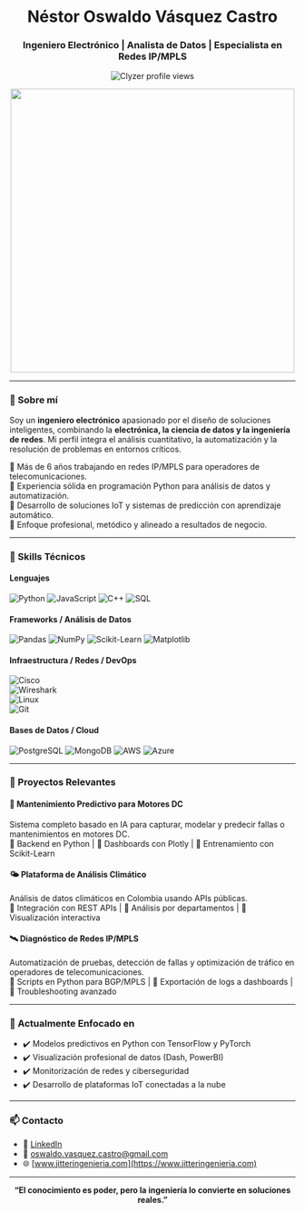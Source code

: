 <h1 align="center">Néstor Oswaldo Vásquez Castro</h1>
<h3 align="center">Ingeniero Electrónico | Analista de Datos | Especialista en Redes IP/MPLS</h3>

<p align="center">
  <img src="https://komarev.com/ghpvc/?username=Clyzer&label=Profile%20views&color=0e75b6&style=flat" alt="Clyzer profile views"/>
</p>

<!-- Animación profesional -->
<p align="center">
  <img src="https://lottie.host/29f7be83-5eb3-4c33-84a6-249ec294365b/WqX1ZSPyoB.json" width="500"/>
</p>


---

### 🧩 Sobre mí

Soy un **ingeniero electrónico** apasionado por el diseño de soluciones inteligentes, combinando la **electrónica, la ciencia de datos y la ingeniería de redes**. 
Mi perfil integra el análisis cuantitativo, la automatización y la resolución de problemas en entornos críticos.

🔹 Más de 6 años trabajando en redes IP/MPLS para operadores de telecomunicaciones.  
🔹 Experiencia sólida en programación Python para análisis de datos y automatización.  
🔹 Desarrollo de soluciones IoT y sistemas de predicción con aprendizaje automático.  
🔹 Enfoque profesional, metódico y alineado a resultados de negocio.

---

### 🧠 Skills Técnicos

#### Lenguajes
![Python](https://img.shields.io/badge/-Python-05122A?style=flat&logo=python) 
![JavaScript](https://img.shields.io/badge/-JavaScript-05122A?style=flat&logo=javascript) 
![C++](https://img.shields.io/badge/-C++-05122A?style=flat&logo=c%2B%2B) 
![SQL](https://img.shields.io/badge/-SQL-05122A?style=flat&logo=mysql)

#### Frameworks / Análisis de Datos
![Pandas](https://img.shields.io/badge/-Pandas-150458?style=flat&logo=pandas) 
![NumPy](https://img.shields.io/badge/-NumPy-013243?style=flat&logo=numpy)
![Scikit-Learn](https://img.shields.io/badge/-ScikitLearn-F7931E?style=flat&logo=scikit-learn)
![Matplotlib](https://img.shields.io/badge/-Matplotlib-11557C?style=flat&logo=python)

#### Infraestructura / Redes / DevOps
![Cisco](https://img.shields.io/badge/-Cisco%20Networking-1D2D50?style=flat&logo=cisco)  
![Wireshark](https://img.shields.io/badge/-Wireshark-1679A7?style=flat&logo=wireshark)  
![Linux](https://img.shields.io/badge/-Linux-05122A?style=flat&logo=linux)  
![Git](https://img.shields.io/badge/-Git-F05033?style=flat&logo=git)

#### Bases de Datos / Cloud
![PostgreSQL](https://img.shields.io/badge/-PostgreSQL-336791?style=flat&logo=postgresql)
![MongoDB](https://img.shields.io/badge/-MongoDB-00ED64?style=flat&logo=mongodb)
![AWS](https://img.shields.io/badge/-AWS-232F3E?style=flat&logo=amazon-aws)
![Azure](https://img.shields.io/badge/-Azure-0089D6?style=flat&logo=microsoft-azure)

---

### 📌 Proyectos Relevantes

#### 🔧 Mantenimiento Predictivo para Motores DC
Sistema completo basado en IA para capturar, modelar y predecir fallas o mantenimientos en motores DC.  
🔸 Backend en Python | 🔸 Dashboards con Plotly | 🔸 Entrenamiento con Scikit-Learn

#### 🌤️ Plataforma de Análisis Climático
Análisis de datos climáticos en Colombia usando APIs públicas.  
🔸 Integración con REST APIs | 🔸 Análisis por departamentos | 🔸 Visualización interactiva

#### 🛰️ Diagnóstico de Redes IP/MPLS
Automatización de pruebas, detección de fallas y optimización de tráfico en operadores de telecomunicaciones.  
🔸 Scripts en Python para BGP/MPLS | 🔸 Exportación de logs a dashboards | 🔸 Troubleshooting avanzado

---

### 🚀 Actualmente Enfocado en

- ✔️ Modelos predictivos en Python con TensorFlow y PyTorch
- ✔️ Visualización profesional de datos (Dash, PowerBI)
- ✔️ Monitorización de redes y ciberseguridad
- ✔️ Desarrollo de plataformas IoT conectadas a la nube

---

### 📫 Contacto

- 💼 [LinkedIn](https://www.linkedin.com/in/tuusuario)
- 📧 oswaldo.vasquez.castro@gmail.com
- 🌐 [www.jitteringenieria.com](https://www.jitteringenieria.com)

---

<p align="center" style="font-weight:bold">
  “El conocimiento es poder, pero la ingeniería lo convierte en soluciones reales.”
</p>


